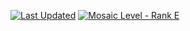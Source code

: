 [![Last Updated](https://img.shields.io/badge/Lastest%20Version-NaN-inactive?style=plastic)](#) [![Mosaic Level - Rank E](https://img.shields.io/badge/Mosaic%20Level-Rank%20B-green?style=plastic)](https://www.bilibili.com/read/cv7181895)
